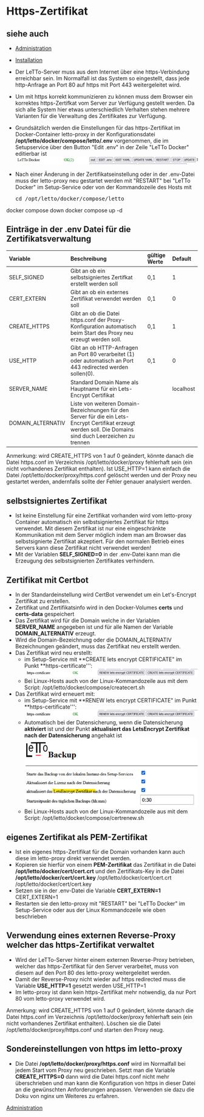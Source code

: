 # Https-Zertifikat
##  siehe auch 
* [Administration](../Administration/index.md)
* [Installation](../Installation/index.md)

* Der LeTTo-Server muss aus dem Internet über eine https-Verbindung erreichbar sein. Im Normalfall ist das System so eingestellt, dass jede http-Anfrage an Port 80 auf https mit Port 443 weitergeleitet wird.
* Um mit https korrekt kommunizieren zu können muss dem Browser ein korrektes https-Zertifkat vom Server zur Verfügung gestellt werden. Da sich alle System hier etwas unterschiedlich Verhalten stehen mehrere Varianten für die Verwaltung des Zertifikates zur Verfügung.

* Grundsätzlich werden die Einstellungen für das https-Zertifikat im Docker-Container letto-proxy in der Konfigurationsdatei **/opt/letto/docker/compose/letto/.env** vorgenommen, die im Setupservice über den Button "Edit .env" in der Zeile "LeTTo Docker" editierbar ist 
  ![600px-Screen-letto-docker-buttonline.png](600px-Screen-letto-docker-buttonline.png)
* Nach einer Änderung in der Zertifikatseinstellung oder in der .env-Datei muss der letto-proxy neu gestartet werden mit "RESTART" bei "LeTTo Docker" im Setup-Service oder von der Kommandozeile des Hosts mit 
  <pre>cd /opt/letto/docker/compose/letto
docker compose down
docker compose up -d</pre>

##  Einträge in der .env Datei für die Zertifikatsverwaltung 
<div  class="wikitable" style="text-align: left; width: 100%;" >

| Variable          | Beschreibung                                                                                                                                                  | gültige Werte | Default   |
|-------------------|---------------------------------------------------------------------------------------------------------------------------------------------------------------|---------------|-----------|
| SELF_SIGNED       | Gibt an ob ein selbstsigniertes Zertifkat erstellt werden soll                                                                                                | 0,1           | 1         |
| CERT_EXTERN       | Gibt an ob ein externes Zertifikat verwendet werden soll                                                                                                      | 0,1           | 0         |
| CREATE_HTTPS      | Gibt an ob die Datei https.conf der Proxy-Konfiguration automatisch beim Start des Proxy neu erzeugt werden soll.                                             | 0,1           | 1         |
| USE_HTTP          | Gibt an ob HTTP-Anfragen an Port 80 verarbeitet (1) oder automatisch an Port 443 redirected werden sollen(0).                                                 | 0,1           | 0         |
| SERVER_NAME       | Standard Domain Name als Hauptname für ein Lets-Encrypt Certifikat                                                                                            |               | localhost |
| DOMAIN_ALTERNATIV | Liste von weiteren Domain-Bezeichnungen für den Server für die ein  Lets-Encrypt Certifikat erzeugt werden soll. Die Domains sind duch Leerzeichen zu trennen |               |           |
</div>
Anmerkung: wird CREATE_HTTPS von 1 auf 0 geändert, könnte danach die Datei https.conf im Verzeichnis /opt/letto/docker/proxy fehlerhaft sein (ein nicht vorhandenes Zertifikat enthalten). Ist USE_HTTP=1 kann einfach die Datei /opt/letto/docker/proxy/https.conf gelöscht werden und der Proxy neu gestartet werden, andernfalls sollte der Fehler genauer analysiert werden.

##  selbstsigniertes Zertifikat 
* Ist keine Einstellung für eine Zertifikat vorhanden wird vom letto-proxy Container automatisch ein selbstsigniertes Zertifikat für https verwendet. Mit diesem Zertifikat ist nur eine eingeschränkte Kommunikation mit dem Server möglich indem man am Browser das selbstsignierte Zertifikat akzeptiert. Für den normalen Betrieb eines Servers kann diese Zertifikat nicht verwendet werden!
* Mit der Variablen **SELF_SIGNED=0** in der .env-Datei kann man die Erzeugung des selbstsignierten Zertifikates verhindern. 

##  Zertifikat mit Certbot 
* In der Standardeinstellung wird CertBot verwendet um ein Let's-Encrypt Zertifikat zu erstellen.
* Zertifikat und Zertifikatsinfo wird in den Docker-Volumes **certs** und **certs-data** gespeichert
* Das Zertifikat wird für die Domain welche in der Variablen **SERVER_NAME** angegeben ist und für alle Namen der Variable **DOMAIN_ALTERNATIV** erzeugt.
* Wird die Domain-Bezeichnung oder die DOMAIN_ALTERNATIV Bezeichnungen geändert, muss das Zertifikat neu erstellt werden. 
* Das Zertifikat wird neu erstellt:
  * im Setup-Service mit **CREATE lets encrypt CERTIFICATE" im Punkt **https-certificate''': ![600px-Screen-letto-https-certificate.png](600px-Screen-letto-https-certificate.png)
  * Bei Linux-Hosts auch von der Linux-Kommandozeile aus mit dem Script: 
   /opt/letto/docker/compose/createcert.sh
* Das Zertifikat wird erneuert mit:
  * im Setup-Service mit **RENEW lets encrypt CERTIFICATE" im Punkt **https-certificate''': ![600px-Screen-letto-https-certificate.png](600px-Screen-letto-https-certificate.png)
  * Automatisch bei der Datensicherung, wenn die Datensicherung **aktiviert** ist und der Punkt **aktualisiert das LetsEncrypt Zertifikat nach der Datensicherung** angehakt ist ![600px-Screen-letto-backup-certificate.png](600px-Screen-letto-backup-certificate.png)
  * Bei Linux-Hosts auch von der Linux-Kommandozeile aus mit dem Script: 
   /opt/letto/docker/compose/certrenew.sh

##  eigenes Zertifikat als PEM-Zertifikat 
* Ist ein eigenes https-Zertifikat für die Domain vorhanden kann auch diese im letto-proxy direkt verwendet werden.
* Kopieren sie hierfür von einem **PEM-Zertifikat** das Zertifikat in die Datei **/opt/letto/docker/cert/cert.crt** und den Zertifikats-Key in die Datei **/opt/letto/docker/cert/cert.key**
  /opt/letto/docker/cert/cert.crt
  /opt/letto/docker/cert/cert.key
* Setzen sie in der .env-Datei die Variable **CERT_EXTERN=1**
  CERT_EXTERN=1
* Restarten sie den letto-proxy mit "RESTART" bei "LeTTo Docker" im Setup-Service oder aus der Linux Kommandozeile wie oben beschrieben

##  Verwendung eines externen Reverse-Proxy welcher das https-Zertifikat verwaltet 
* Wird der LeTTo-Server hinter einem externen Reverse-Proxy betrieben, welcher das https-Zertifikat für den Server verarbeitet, muss von diesem auf den Port 80 des letto-proxy weitergeleitet werden.
* Damit der Reverse-Proxy nicht wieder auf https redirected muss die Variable **USE_HTTP=1** gesetzt werden
  USE_HTTP=1
* Im letto-proxy ist dann kein https-Zertifikat mehr notwendig, da nur Port 80 vom letto-proxy verwendet wird.

Anmerkung: wird CREATE_HTTPS von 1 auf 0 geändert, könnte danach die Datei https.conf im Verzeichnis /opt/letto/docker/proxy fehlerhaft sein (ein nicht vorhandenes Zertifikat enthalten). Löschen sie die Datei /opt/letto/docker/proxy/https.conf und starten den Proxy neug.

##  Sondereinstellungen von https im letto-proxy 
* Die Datei **/opt/letto/docker/proxy/https.conf** wird im Normalfall bei jedem Start vom Proxy neu geschrieben. Setzt man die Variable **CREATE_HTTPS=0** dann wird die Datei https.conf nicht mehr überschrieben und man kann die Konfiguration von https in dieser Datei an die gewünschten Anforderungen anpassen. Verwenden sie dazu die Doku von nginx um Weiteres zu erfahren.

[Administration](../Administration/index.md)

